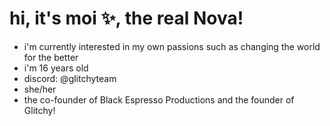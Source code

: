 # hi, it's moi ✨️, the real Nova!
- i'm currently interested in my own passions such as changing the world for the better
- i'm 16 years old
- discord: @glitchyteam
- she/her
- the co-founder of Black Espresso Productions and the founder of Glitchy!
